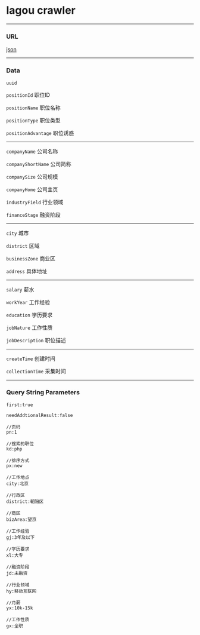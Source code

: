 # lagou crawler

-----

### URL

[json](http://www.lagou.com/jobs/positionAjax.json?px=default&first=true&city=%E5%8C%97%E4%BA%AC&pn=1&kd=PHP)


------

### Data

`uuid`

`positionId`            职位ID

`positionName`          职位名称

`positionType`          职位类型

`positionAdvantage`     职位诱惑

------

`companyName`           公司名称

`companyShortName`      公司简称

`companySize`           公司规模

`companyHome`           公司主页

`industryField`         行业领域

`financeStage`          融资阶段

------

`city`                  城市

`district`              区域

`businessZone`          商业区

`address`               具体地址

------

`salary`                薪水

`workYear`              工作经验

`education`             学历要求

`jobNature`             工作性质

`jobDescription`        职位描述

------

`createTime`            创建时间

`collectionTime`        采集时间


------

### Query String Parameters

```
first:true

needAddtionalResult:false

//页码
pn:1

//搜索的职位
kd:php

//排序方式
px:new

//工作地点
city:北京

//行政区
district:朝阳区

//商区
bizArea:望京

//工作经验
gj:3年及以下

//学历要求
xl:大专

//融资阶段
jd:未融资

//行业领域
hy:移动互联网

//月薪
yx:10k-15k

//工作性质
gx:全职
```
